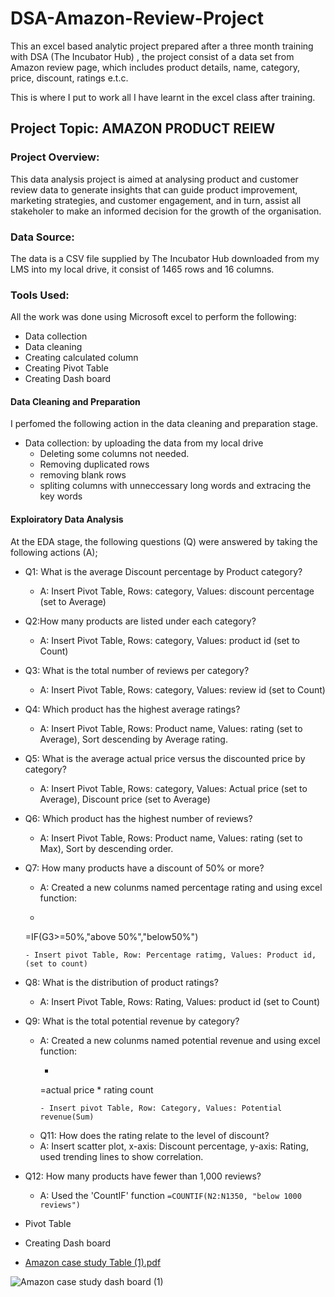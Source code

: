 # DSA-Amazon-Review-Project
This an excel based analytic project prepared after a three month training with DSA (The Incubator Hub) , the project consist of a data set from Amazon  review page, which includes product details, name, category, price, discount, ratings e.t.c.

This is where I put to work all I have learnt in the excel class after training.

## Project Topic: AMAZON PRODUCT REIEW

### Project Overview: 
This data analysis project is aimed at analysing product and customer review data to generate insights that can guide product improvement, marketing strategies, and customer engagement, and in turn, assist all stakeholer to make an informed decision for the growth of the organisation. 

### Data Source: 
The data is a CSV file supplied by The Incubator Hub downloaded from my LMS into my local drive, it consist of 1465 rows and 16 columns.

### Tools Used: 
All the work was done using Microsoft excel to perform the following:
- Data collection
 - Data cleaning
 - Creating calculated column
 - Creating Pivot Table
 - Creating Dash board

 #### Data Cleaning and Preparation
 I perfomed the following action in the data cleaning and preparation stage.
 - Data collection: by uploading the data from my local drive
   - Deleting some columns not needed.
   - Removing duplicated rows
   - removing blank rows
   - spliting columns with unneccessary long words and extracing the key words
 #### Exploiratory Data Analysis
At the EDA stage, the following questions (Q) were answered by taking the following actions (A);
 - Q1: What is the average Discount percentage by Product category?
   - A: Insert Pivot Table, Rows: category, Values: discount percentage (set to Average)
 - Q2:How many products are listed under each category?
   - A: Insert Pivot Table, Rows: category, Values: product id (set to Count)
 - Q3: What is the total number of reviews per category?
   - A: Insert Pivot Table, Rows: category, Values: review id (set to Count)
 - Q4: Which product has the highest average ratings?
   - A: Insert Pivot Table, Rows: Product name, Values: rating (set to Average), Sort descending by Average rating.
 - Q5: What is the average actual price versus the discounted price by category?
   - A: Insert Pivot Table, Rows: category, Values: Actual price (set to Average), Discount price (set to Average)
 - Q6: Which product has the highest number of reviews?
   - A: Insert Pivot Table, Rows: Product name, Values: rating (set to Max), Sort by descending order.
 - Q7: How many products have a discount of 50% or more?
   - A: Created a new colunms named percentage rating and using excel function: 
    - ``` excel function
     =IF(G3>=50%,"above 50%","below50%")
     ```
    - Insert pivot Table, Row: Percentage ratimg, Values: Product id, (set to count)
  - Q8: What is the distribution of product ratings?
    - A: Insert Pivot Table, Rows: Rating, Values: product id (set to Count)
- Q9: What is the total potential revenue by category?
  - A: Created a new colunms named potential revenue and using excel function: 
    - ``` excel function
     =actual price * rating count
      ```
    - Insert pivot Table, Row: Category, Values: Potential revenue(Sum)
  - Q11: How does the rating relate to the level of discount?
   - A: Insert scatter plot, x-axis: Discount percentage, y-axis: Rating, used trending lines to show correlation.
 - Q12: How many products have fewer than 1,000 reviews?
   -  A: Used the 'CountIF' function ``` =COUNTIF(N2:N1350, "below 1000 reviews") ```
 - Pivot Table
 - Creating Dash board
   
 - [Amazon case study Table (1).pdf](https://github.com/user-attachments/files/21072420/Amazon.case.study.Table.1.pdf)

![Amazon case study dash board (1)](https://github.com/user-attachments/assets/72f71194-50bc-4ff9-8429-9b4b4dfc22ee)


